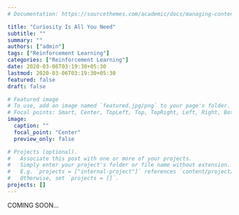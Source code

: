 ```yaml
---
# Documentation: https://sourcethemes.com/academic/docs/managing-content/

title: "Curiosity Is All You Need"
subtitle: ""
summary: ""
authors: ["admin"]
tags: ["Reinforcement Learning"]
categories: ["Reinforcement Learning"]
date: 2020-03-06T03:19:30+05:30
lastmod: 2020-03-06T03:19:30+05:30
featured: false
draft: false

# Featured image
# To use, add an image named `featured.jpg/png` to your page's folder.
# Focal points: Smart, Center, TopLeft, Top, TopRight, Left, Right, BottomLeft, Bottom, BottomRight.
image:
  caption: ""
  focal_point: "Center"
  preview_only: false

# Projects (optional).
#   Associate this post with one or more of your projects.
#   Simply enter your project's folder or file name without extension.
#   E.g. `projects = ["internal-project"]` references `content/project/deep-learning/index.md`.
#   Otherwise, set `projects = []`.
projects: []
---
```

COMING SOON...
